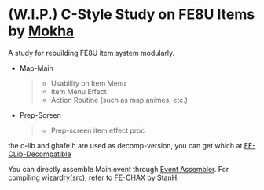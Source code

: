 # (W.I.P.) C-Style Study on FE8U Items by [Mokha](https://github.com/MokhaLeee)

A study for rebuilding FE8U item system modularly.

* Map-Main
	>+ Usability on Item Menu
	>+ Item Menu Effect
	>+ Action Routine (such as map animes, etc.)
* Prep-Screen
	>+ Prep-screen item effect proc

the c-lib and gbafe.h are used as decomp-version, you can get which at [FE-CLib-Decompatible](https://github.com/boviex/FE-CLib-Decompatible.git)

You can directly assemble Main.event through [Event Assembler](https://github.com/StanHash/EventAssembler.git). For compiling wizardry(src), refer to [FE-CHAX by StanH](https://github.com/StanHash/FE-CHAX).